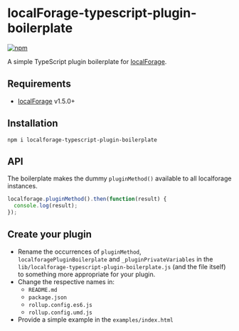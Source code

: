 localForage-typescript-plugin-boilerplate
==============================
[![npm](https://img.shields.io/npm/dm/localforage-typescript-plugin-boilerplate.svg)](https://www.npmjs.com/package/localforage-typescript-plugin-boilerplate)

A simple TypeScript plugin boilerplate for [localForage](https://github.com/mozilla/localForage).

## Requirements

* [localForage](https://github.com/mozilla/localForage) v1.5.0+

## Installation
`npm i localforage-typescript-plugin-boilerplate`

## API
The boilerplate makes the dummy `pluginMethod()` available to all localforage instances.
```js
localforage.pluginMethod().then(function(result) {
  console.log(result);
});
```

## Create your plugin

* Rename the occurrences  of `pluginMethod`, `localforagePluginBoilerplate` and `_pluginPrivateVariables` in the `lib/localforage-typescript-plugin-boilerplate.js` (and the file itself) to something more appropriate for your plugin.
* Change the respective names in:
  * `README.md`
  * `package.json`
  * `rollup.config.es6.js`
  * `rollup.config.umd.js`
* Provide a simple example in the `examples/index.html`
